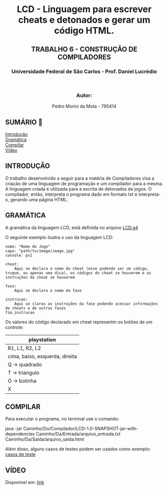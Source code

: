 <h1 align="center" color="blue">LCD - Linguagem para escrever cheats e detonados e gerar um código HTML.</h1>
<h2 align="center" color="blue">TRABALHO 6 - CONSTRUÇÃO DE COMPILADORES</h2>
<h3 align="center" color="blue"> Universidade Federal de São Carlos - Prof. Daniel Lucrédio </h2>
<br>
<h3 align="center" color="blue"> Autor:</h2>
<p align="center"> Pedro Morini da Mota - 795414 </p>

## SUMÁRIO :pencil:

[Introdução](#introdução) <br>
[Gramática](#gramática) <br>
[Compilar](#compilar) <br>
[Vídeo](#vídeo)

## INTRODUÇÃO

O trabalho desenvolvido a seguir para a matéria de Compiladores visa a criação de uma linguagem de programação e um compilador para a mesma. A linguagem criada é utilizada para a escrita de detonados de jogos. O compilador, então, interpreta o programa dado em formato txt e interpreta-o, gerando uma página HTML.

## GRAMÁTICA

A gramática da linguagem LCD, está definida no arquivo [LCD.g4](https://github.com/pedromorini/Compiladores/blob/master/LCD/src/main/antlr4/br/ufscar/dc/compiladores/lcd/LCD.g4)

O seguinte exemplo ilustra o uso da linguagem LCD:

```textX
nome: "Nome do Jogo"
capa: "path/to/image/image.jpg"
console: ps1

cheat:
    Aqui se declara o nome do cheat (esse podendo ser um código, truque, ou apenas uma dica), os códigos do cheat se houverem e as instruções do cheat se houverem

fase:
    Aqui se declara o nome da fase 

instrucao:
    Aqui se claras as instruções da fase podendo acessar informações de cheats e de outras fases
fim_instrucao
```
Os valores do código declarado em cheat representm os botões de um controle:

| playstation | 
|----------------------------------|
| R1, L1, R2, L2 |
| cima, baixo, esquerda, direita |
| Q -> quadrado | 
| T -> triangulo | 
| O -> bolinha | 
| X |

## COMPILAR

Para executar o programa, no terminal use o comando:

java -jar Caminho/Do/Compilador/LCD-1.0-SNAPSHOT-jar-with-dependencies Caminho/Da/Entrada/arquivo_entrada.txt Caminho/Da/Saida/arquivo_saida.html

Além disso, alguns casos de testes podem ser usados como exemplo: [casos de teste](https://github.com/pedromorini/Compiladores/tree/master/LCD/casos-de-teste)

## VÍDEO
Disponível em: [link](https://github.com/pedromorini/Compiladores/blob/master/LCD/mqb-kbik-sfc%20(2023-08-16%2009_07%20GMT-3).mp4)
